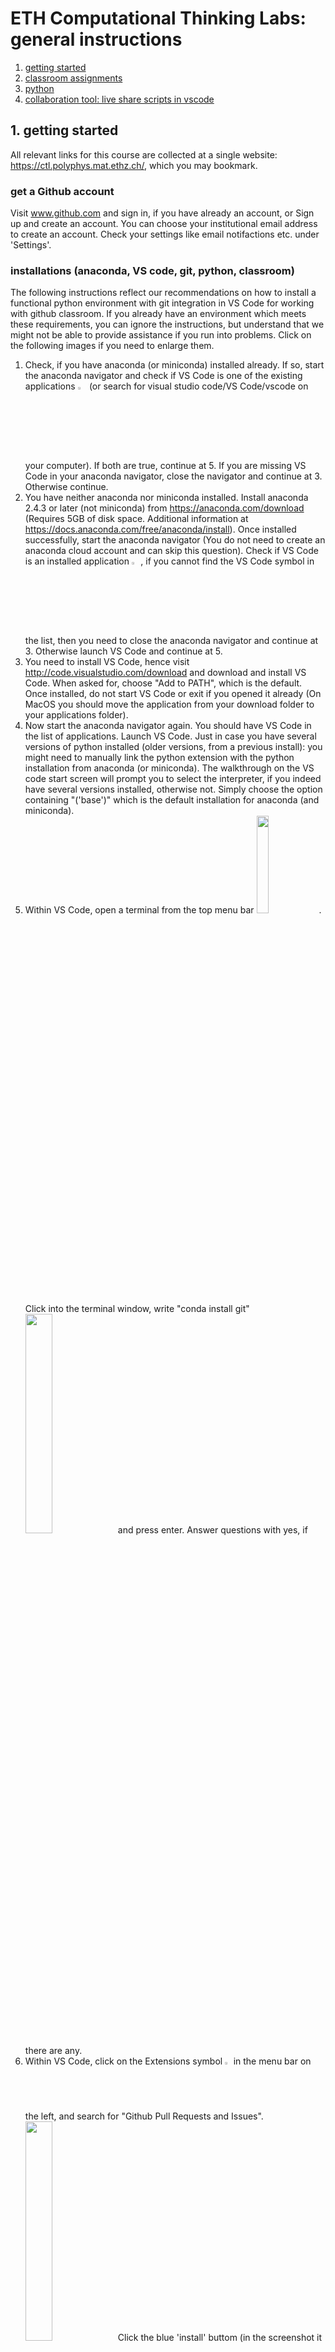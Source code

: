 # ETH Computational Thinking Labs: general instructions

1. [getting started](#start)
2. [classroom assignments](#assignments)
3. [python](#python)
4. [collaboration tool: live share scripts in vscode](#liveshare)

## 1. getting started<a name="start"></a>

All relevant links for this course are collected at a single website: https://ctl.polyphys.mat.ethz.ch/, which you may bookmark. 

### get a Github account<a name="github">

Visit www.github.com and sign in, if you have already an account, or Sign up and create an account. You can choose your institutional email address to create an account. Check your settings like email notifactions etc. under 'Settings'.  

### installations (anaconda, VS code, git, python, classroom)<a name="install">

The following instructions reflect our recommendations on how to install a functional python environment with git integration in VS Code for working with github classroom. If you already have an environment which meets these requirements, you can ignore the instructions, but understand that we might not be able to provide assistance if you run into problems. Click on the following images if you need to enlarge them.
 
1. Check, if you have anaconda (or miniconda) installed already. If so, start the anaconda navigator and check if VS Code is one of the existing applications <img src="http://ctl.polyphys.mat.ethz.ch/snapshots/Capture-anaconda-check-for-vscode.png" width="3%"> (or search for visual studio code/VS Code/vscode on your computer). If both are true, continue at 5. If you are missing VS Code in your anaconda navigator, close the navigator and continue at 3. Otherwise continue.
2. You have neither anaconda nor miniconda installed. Install anaconda 2.4.3 or later (not miniconda) from https://anaconda.com/download (Requires 5GB of disk space. Additional information at https://docs.anaconda.com/free/anaconda/install). Once installed successfully, start the anaconda navigator (You do not need to create an anaconda cloud account and can skip this question). Check if VS Code is an installed application <img src="http://ctl.polyphys.mat.ethz.ch/snapshots/Capture-anaconda-check-for-vscode.png" width="3%">, if you cannot find the VS Code symbol in the list, then you need to close the anaconda navigator and continue at 3. Otherwise launch VS Code and continue at 5.
3. You need to install VS Code, hence visit http://code.visualstudio.com/download and download and install VS Code. When asked for, choose "Add to PATH", which is the default. Once installed, do not start VS Code or exit if you opened it already (On MacOS you should move the application from your download folder to your applications folder).
4. Now start the anaconda navigator again. You should have VS Code in the list of applications. Launch VS Code. Just in case you have several versions of python installed (older versions, from a previous install): you might need to manually link the python extension with the python installation from anaconda (or miniconda). The walkthrough on the VS code start screen will prompt you to select the interpreter, if you indeed have several versions installed, otherwise not. Simply choose the option containing "('base')" which is the default installation for anaconda (and miniconda).
5. Within VS Code, open a terminal from the top menu bar <img src="http://ctl.polyphys.mat.ethz.ch/snapshots/Capture-vscode-top-menu.png" width="20%"> . Click into the terminal window, write "conda install git" <img src="http://ctl.polyphys.mat.ethz.ch/snapshots/Capture-vscode-terminal-window.png" width="30%"> and press enter. Answer questions with yes, if there are any. 
6. Within VS Code, click on the Extensions symbol <img src="http://ctl.polyphys.mat.ethz.ch/snapshots/Capture-vscode-symbol-extensions.png" width="2%"> in the menu bar on the left, and search for "Github Pull Requests and Issues". <img src="http://ctl.polyphys.mat.ethz.ch/snapshots/Capture-vscode-extensions-pull-requests.png" width="30%"> Click the blue 'install' buttom (in the screenshot it is not visible as I have it already installed), and once installed, close the VS Code application.
7. Start VS Code again. This time, you should see a blue (1) at the accounts symbol <img src="http://ctl.polyphys.mat.ethz.ch/snapshots/Capture-vscode-symbol-github.png" width="2%"> in the menu bar on the left. Click on it, and choose "Sign in with Github ..". If nothing works, be patient, check if there are more than one VS Code screen open now, and eventually choose one of the options (like local server) that are offered to sign in. Once you are signed in, the blue (1) does not appear anymore, and if you press the accounts symbol again, it should show your github name.
8. Within VS Code, click on the Extensions symbol (shown above), and search for "Github Classroom" <img src="http://ctl.polyphys.mat.ethz.ch/snapshots/Capture-vscode-extension-classroom.png" width="30%"> Click the blue 'install' buttom. 
9. VS Code asks you again (blue 1 at the accounts symbol <img src="http://ctl.polyphys.mat.ethz.ch/snapshots/Capture-vscode-symbol-github.png" width="2%">) for permission to connect with github. Once connected, and if there are no remaining blue numbers in the left panel, click on the github symbol <img src="http://ctl.polyphys.mat.ethz.ch/snapshots/Capture-vscode-symbol-classroom.png" width="2%"> . Ideally, VS Code tells that you have not yet accepted any assignments. If you see this message, you are almost done. 
10. Within VS Code, click on the (well known) Extensions symbol in the menu bar on the left, and search for "Python" (from Microsoft). Click 'install'. To verify the installation you should follow along with the last three minutes of this video (https://youtu.be/HvAjnpA6mlA?t=282). Having installed anaconda you should also select the interpreter called 'base'. We will check in the first lecture if you can successfully print text to the command line. 
11. Done! You successfully completed the whole setup and can close VS Code and anaconda. You have now installed: anaconda, python, git, VS Code, and you have a github account, and are ready to accept a classroom assignment.

If you would like some additional guidance during the installation process, we recommend the following two videos for installing anaconda (https://www.youtube.com/watch?v=xfAcErzOKN4) and VS Code (https://www.youtube.com/watch?v=HvAjnpA6mlA). The creator, Luke Barousse, uses many similar tools and a very similar installation process. However, the installation of github is not covered in these videos (points 6 through 9 above). If you are interested in a more thorough introduction to VS Code, we can recommend the following video (https://www.youtube.com/watch?v=UuwlySU7Hjg) from the same series.

If you encounter any problems during the installation process, do not hesitate to reach out to us via email or approach us in person. We can try to assist you via email or arrange a one on one meeting.

Additional steps that can be done during the first CTL lecture, after having accepted your first classroom assignment. 

1. Open a Terminal in VS code as described above. Type python --version (enter), and git --version (enter) to see if python and git are installed.
2. To finish the git configuration, execute the following commands within the Terminal, where you have to choose a XXX name (no blanks or special characters), and enter your email address:
   
     git config --global user.name "XXX"
   
     git config --global user.email XXX@YYY

4. Within VS Code. Choose File and New File from the menu bar. Select 'Python file' from the options. Enter a command like print("hello"), and then press the small triangle in the top right corner of the VS code window to save (with extension .py) and run your python file.
5. Within VS code, close Folder (if you have an open folder), then click the Github symbol <img src="http://ctl.polyphys.mat.ethz.ch/snapshots/Capture-vscode-symbol-classroom.png" width="2%">. You should see the classroom folder.


## 2. classroom assignments<a name="assignments"></a>

### accept an assignment and become member of a group
You will receive an invitation for each assignment by email. Accept the assignment and choose from the existing groups, if you'd like to join any of the existing groups, or create a new group (with a science/lecture-related name, no special characters, no blanks). Upon acceptance, you will find a new repository in your personal GitHub account. If you cannot find any place in any of the existing groups and want to create a new group, while the maximum number of groups has been reached already, please send an email. To check if it worked, login to www.github.com, click your github symbol. Check your profile. Check if you are member of the CTL organization and member of a group. If not, contact us.

### deal with classroom assignments in [vscode](#vscode)
 
Start [vscode](#vscode). To manage your classroom assignments, click the GitHub symbol in the left taskbar, sign in to GitHub. To find your classroom assignment, click on the GitHub symbol in the vscode menu bar on the left. Select and open your assignment, find your files, edit them or create a new file. To commit your changes, save your file, then click the Source Control icon (Crtl-Shift-G). Leave a message for your commit. To see the rendered markdown README.md, click on README.md (or your own md-file), and then crtl+K followed by V. To see if your committed changes in VS code have been transferred to github, visit your corresponding repository at Github, and check the time stamp of the modified file (or its content). 
 
### deal with classroom assignments at [GitHub](#github)

Once you accepted an assignment, you will find a new repository in your personal GitHub. You do not need to use vscode to edit your codes, you can also edit them directly at GitHub, or clone the directory to a local directory, and edit from there using another software. Make sure to commit your changes directly to the main branch (or create a branch + pull request, if you want your group members or assistants review your changes, and if you know what you are doing). To find back (if needed) your assignment(s) at GitHub, click https://github.com/ETH-Computational-Thinking-Lab and then on the name of the assignment.

### pull requests (avoid, if possible)
After editing a python script or markdown file, you commit your changes directly to the main branch and update the file or create a branch and pull request. If you go for a pull reuqest, leave a comment in the pull request if you have any particular question. Open pull requests are mentioned in the menu bar of your assignment. If you are assigned to review a pull request (most likely by email), or if you have the permission to review it, you can reject or merge a pull request to finally update the current script. At the 'branches' tab you can find the existing active branches, and also delete them, if they had been taken care of already. 
 
### report.md

All information about a project other than the script itself, such as goals, ideas, results should be collected in the file report.md located at your GitHub assignment. All group members should be enabled to edit report.md. md-files are interpreted using the Markdown syntax at GitHub. A quick reference to the Markdown syntax is available at  https://www.markdownguide.org/cheat-sheet/. To watch the report.md side-by-side with your code, split the window (top right), click on the report.md and press crtl+K followed by V to render the markdown file properly.  

## 3. python  <a name="python">

Cheat Sheets: https://cheatography.com/tag/-python/, https://www.pythoncheatsheet.org/

Make sure your python script have a name like script.py with proper extension py. 

vscode: If you wish to open a new file and if python is not in the list, press crtl-shift-p and search for python: interpreter, and select from this list.

### use command line arguments in your python script

    import sys
    ...
    # the number of command line arguments is: len(sys.argv)-1
    n = int(sys.argv[1])

### call a python script from the command line

If you are in vscode: Click on 'Terminal. If not, under windows: search and open Command Prompt. macos and linux: Open terminal window. Switch (cd) to the directory containing your script or provide the full path of your script. Enter

    python3 [yourscript.py] [arguments]
    
Exit the interactive python3 via quit(). Display the exit value via
 
    python3 [yourscript.py] [arguments]; echo $?
    
### General structure of Python script that can be imported or reused and also executed from the command line

    import sys

    def myfunction1 (a):
        print("first (integer) argument is "+str(a))
        
    def myfunction2 (a,b):
        print("first (integer) argument is "+str(a))
        print("2nd (float) argument is "+str(b))
    
    # do the following if called from the command line

    if len(sys.argv)-1==1:
        a = int(sys.argv[1])
        myfunction1(a)
    elif len(sys.argv)-1==2:
        a = int(sys.argv[1])
        b = float(sys.argv[2])
        myfunction2(a,b)
 
### Exit from your python3 script with exit value 13

    import sys
    ...
    sys.exit(13) 
 
### Return and exit with a value<a name=returnexit></a>

    import sys

    def myfunction (a):
        print("first (integer) argument is "+str(a))
        b = 2*a
        return b
        
    # do the following if called from the command line

    if len(sys.argv)-1==1:
        a = int(sys.argv[1])
        b = myfunction(a)
        sys.exit(int(b))
    
### Check if myfile exists from within your python script

    import os.path
    ...
    if os.path.isfile("myfile"):
      ...
    
### Read and save integer-valued matrix from and to file tic-tac-toe.txt<a name=readsavematrix></a>

    import numpy as np
    data = np.genfromtxt("tic-tac-toe.txt", dtype=np.int32)
    data[0,0]=1
    np.savetxt("tic-tac-toe.txt", data, fmt="%d")
    
### Create graphics file mygraphics.png<a name="graphics"></a>

    import matplotlib.pyplot as plt
    # assuming myarray (an array) carries your image
    plt.imshow(myarray)
    plt.savefig('mygraphics.png')
    
### python profiler<a name="profiler"></a>

Calling python with the following options 

     python3 -m cProfile -o log.profiler mypthonscript.py 
    
creates a file log.profiler that contains information about the cpu time spent in the several routines. This can be very useful to find the most time-consuming parts of your code. 

### Create mpg-movie using matplotlib

    import matplotlib.pyplot as plt
    import numpy as np
 
    # importing movie py libraries
    from moviepy.editor import VideoClip
    from moviepy.video.io.bindings import mplfig_to_npimage
 
    # numpy array
    x = np.linspace(-2, 2, 200)
 
    # duration of the video in seconds
    duration = 2
 
    # matplot subplot
    fig, ax = plt.subplots()
 
    # method to get frames
    def make_frame(t):
     
        # clear
        ax.clear()
     
        # plotting line
        ax.plot(x, np.sinc(x**2) + np.sin(x + 2 * np.pi / duration * t), lw = 3)
        ax.set_ylim(-1.5, 2.5)
     
        # returning numpy image
        return mplfig_to_npimage(fig)
 
    # creating animation
    animation = VideoClip(make_frame, duration = duration)
 
    # displaying animation with auto play and looping
    animation.ipython_display(fps = 20, loop = True, autoplay = True)
    
### python classes and related 

https://www.youtube.com/watch?v=ZDa-Z5JzLYM

### installing python (if not yet installed, or you'd like to install another version)

windows, macos, linux: download from https://docs.conda.io/en/latest/miniconda.html

Miniconda is a free minimal installer for conda. It is a small, bootstrap version of Anaconda that includes only conda, Python, the packages they depend on, and a  small number of other useful packages, including pip, zlib and a few others. Choose install 'just for me' and 'add to path' during installation! Use the conda install command (now or later from within the vscode Terminal) to install additional packages like numpy or matplotlib.

### python environment with a specific version of python (or other modules) in vscode<a name="conda"></a>

In some cases the library you want to use does not run under the python version you installed. 
You can use older python version or older packages quite easily in vscode with the help of 
a single conda command as shown below. By default, environments are installed into the envs directory in your conda directory. 
Run conda create --help for information on specifying a different path. Below, replace
myenv by with a unique name of your new (optional) environment. Open a command prompt and execute

    conda create -n myenv python=3.7
    or 
    conda create -n myenv python=3.7 scipy=0.17.3 astroid babel
  
This will create a new directory myenv in your conda/envs directory. 
Start vscode. Press ctrl-alt-p and search for: python: select interpreter. Choose myenv from the list, if you prefer to use myenv in your current project. 
     
## 4. collaboration tool: Live share scripts in vscode<a name="liveshare"></a>
 
 You can edit your python script simultaneously with group members or let them just read and comment on your code from within vscode + live share. If the code is located at GitHub, all group members can open it from there and commit their modified codes. 
 
 1. click on the Extensions symbol in the left taskbar (Crtl-shift-X). Search for VS live share. Choose the version from Microsoft, install.
  
### Working simultaneously on a python file in vscode
 
 In vscode, click the Live Share icon in the left taskbar. Click Share to share the file or folder you are editing. Follow the instruction and send the invitation to one or more group members, assistants, lecturer (email, skype etc). You can allow the invited person to read only or to edit your file. If you are receiving the invitation, follow the link and accept the invitation (you can join either by the vscode web interface or by your locally installed vscode). The inviting person will then let you in. You can add comments to the open files, chat etc. and change the file if you have the permission. 
         
## Frequently asked questions and answers are collected [here](https://github.com/ETH-Computational-Thinking-Lab/CTL-FAQ/blob/main/README.md)

